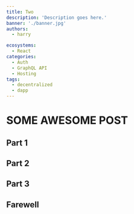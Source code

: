 ```yaml
---
title: Two
description: 'Description goes here.'
banner: './banner.jpg'
authors:
  - harry

ecosystems:
  - React
categories:
  - Auth
  - GraphQL API
  - Hosting
tags:
  - decentralized
  - dapp
---
```


# SOME AWESOME POST

## Part 1

## Part 2

## Part 3

## Farewell
